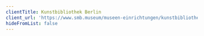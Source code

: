 ```yaml
---
clientTitle: Kunstbibliothek Berlin
client_url: 'https://www.smb.museum/museen-einrichtungen/kunstbibliothek/home/'
hideFromList: false
---
```



